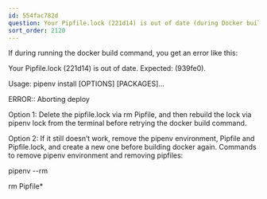 ```yaml
---
id: 554fac782d
question: Your Pipfile.lock (221d14) is out of date (during Docker build)
sort_order: 2120
---
```


If during running the  docker build command, you get an error like this:

Your Pipfile.lock (221d14) is out of date. Expected: (939fe0).

Usage: pipenv install [OPTIONS] [PACKAGES]...

ERROR:: Aborting deploy

Option 1: Delete the pipfile.lock via rm Pipfile, and then rebuild the lock via  pipenv lock from the terminal before retrying the docker build command.

Option 2:  If it still doesn’t work, remove the pipenv environment, Pipfile and Pipfile.lock, and create a new one before building docker again. Commands to remove pipenv environment and removing pipfiles:

pipenv  --rm

rm Pipfile*

